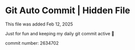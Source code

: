 # Git Auto Commit | Hidden File

This file was added Feb 12, 2025

Just for fun and keeping my daily git commit active 🤪

commit number: 2634702
